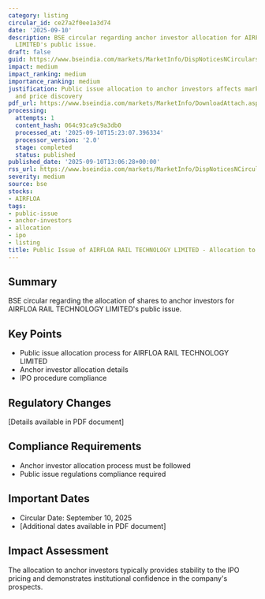 ```yaml
---
category: listing
circular_id: ce27a2f0ee1a3d74
date: '2025-09-10'
description: BSE circular regarding anchor investor allocation for AIRFLOA RAIL TECHNOLOGY
  LIMITED's public issue.
draft: false
guid: https://www.bseindia.com/markets/MarketInfo/DispNoticesNCirculars.aspx?Noticeid={2D9872D9-1FF1-4253-9EAF-293F6F7A66A3}&noticeno=20250910-53&dt=09/10/2025&icount=53&totcount=55&flag=0
impact: medium
impact_ranking: medium
importance_ranking: medium
justification: Public issue allocation to anchor investors affects market participation
  and price discovery
pdf_url: https://www.bseindia.com/markets/MarketInfo/DownloadAttach.aspx?id=20250910-53&attachedId=674dcab8-da8d-4c4c-876a-4f78ddf100d8
processing:
  attempts: 1
  content_hash: 064c93ca9c9a3db0
  processed_at: '2025-09-10T15:23:07.396334'
  processor_version: '2.0'
  stage: completed
  status: published
published_date: '2025-09-10T13:06:28+00:00'
rss_url: https://www.bseindia.com/markets/MarketInfo/DispNoticesNCirculars.aspx?Noticeid={2D9872D9-1FF1-4253-9EAF-293F6F7A66A3}&noticeno=20250910-53&dt=09/10/2025&icount=53&totcount=55&flag=0
severity: medium
source: bse
stocks:
- AIRFLOA
tags:
- public-issue
- anchor-investors
- allocation
- ipo
- listing
title: Public Issue of AIRFLOA RAIL TECHNOLOGY LIMITED - Allocation to Anchor Investors
---
```


## Summary

BSE circular regarding the allocation of shares to anchor investors for AIRFLOA RAIL TECHNOLOGY LIMITED's public issue.

## Key Points

- Public issue allocation process for AIRFLOA RAIL TECHNOLOGY LIMITED
- Anchor investor allocation details
- IPO procedure compliance

## Regulatory Changes

[Details available in PDF document]

## Compliance Requirements

- Anchor investor allocation process must be followed
- Public issue regulations compliance required

## Important Dates

- Circular Date: September 10, 2025
- [Additional dates available in PDF document]

## Impact Assessment

The allocation to anchor investors typically provides stability to the IPO pricing and demonstrates institutional confidence in the company's prospects.